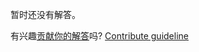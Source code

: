 
暂时还没有解答。

有兴趣[贡献你的解答](https://github.com/BFEdev/BFE.dev-solutions/blob/main/css/change-color-of-input-elements_zh.md)吗? [Contribute guideline](https://github.com/BFEdev/BFE.dev-solutions#how-to-contribute)
